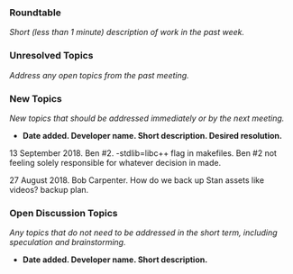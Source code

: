 ### Roundtable
_Short (less than 1 minute) description of work in the past week._

### Unresolved Topics
_Address any open topics from the past meeting._

### New Topics
_New topics that should be addressed immediately or by the next
meeting._

* __Date added. Developer name.  Short description.  Desired resolution.__

13 September 2018. Ben #2. -stdlib=libc++ flag in makefiles. Ben #2 not feeling solely responsible for whatever decision in made.

27 August 2018.  Bob Carpenter.  How do we back up Stan assets like videos?  backup plan.

### Open Discussion Topics

_Any topics that do not need to be addressed in the short term,
including speculation and brainstorming._

* __Date added. Developer name.  Short description.__
